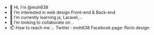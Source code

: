 - 👋 Hi, I’m @moh638
- 👀 I’m interested in web design Front-end & Back-end
- 🌱 I’m currently learning js, Laravel,...
- 💞️ I’m looking to collaborate on ..
- 📫 How to reach me ...
Twitter : moh638
Facebook page: florin design

<!---
moh638/moh638 is a ✨ special ✨ repository because its `README.md` (this file) appears on your GitHub profile.
You can click the Preview link to take a look at your changes.
--->
